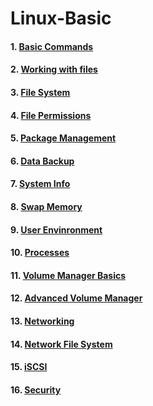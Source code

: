 # Linux-Basic

#### 1. [Basic Commands](https://github.com/vqmanh/Linux-Basic/blob/master/Basic%20Commands.md)
#### 2. [Working with files](https://github.com/vqmanh/Linux-Basic/blob/master/Working%20with%20files.md)
#### 3. [File System](https://github.com/vqmanh/Linux-Basic/blob/master/File%20System.md)
#### 4. [File Permissions](https://github.com/vqmanh/Linux-Basic/blob/master/File%20Permissions.md)
#### 5. [Package Management](https://github.com/vqmanh/Linux-Basic/blob/master/Package%20Management.md)
#### 6. [Data Backup](https://github.com/vqmanh/Linux-Basic/blob/master/Data%20Backup.md)
#### 7. [System Info](https://github.com/vqmanh/Linux-Basic/blob/master/System%20Info.md)
#### 8. [Swap Memory](https://github.com/vqmanh/Linux-Basic/blob/master/Swap%20Memory.md)
#### 9. [User Envinronment](https://github.com/vqmanh/Linux-Basic/blob/master/Users%20and%20Groups.md)
#### 10. [Processes](https://github.com/vqmanh/Linux-Basic/blob/master/Linux%20processes.md)
#### 11. [Volume Manager Basics](https://github.com/vqmanh/Linux-Basic/blob/master/Volume%20Manager%20Basics.md)
#### 12. [Advanced Volume Manager]()
#### 13. [Networking]()
#### 14. [Network File System]()
#### 15. [iSCSI]()
#### 16. [Security]()
